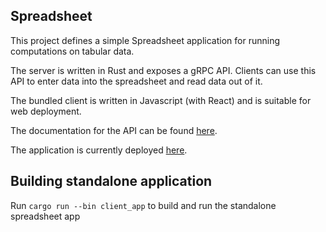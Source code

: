 ## Spreadsheet
This project defines a simple Spreadsheet application for running computations
on tabular data.

The server is written in Rust and exposes a gRPC API. Clients can use this API
to enter data into the spreadsheet and read data out of it.

The bundled client is written in Javascript (with React) and is suitable for web deployment.

The documentation for the API can be found [here](src/proto/grpc/doc/).

The application is currently deployed [here](https://yellowpapersun.com/projects/spreadsheet).


## Building standalone application
Run `cargo run --bin client_app` to build and run the standalone spreadsheet app

